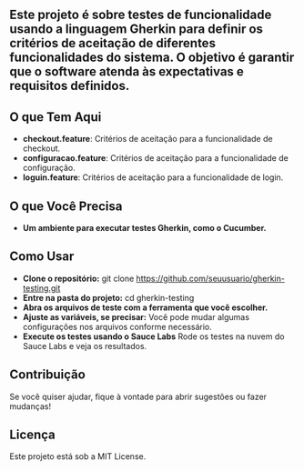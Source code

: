 ## Este projeto é sobre testes de funcionalidade usando a linguagem Gherkin para definir os critérios de aceitação de diferentes funcionalidades do sistema. O objetivo é garantir que o software atenda às expectativas e requisitos definidos.

## O que Tem Aqui
- **checkout.feature**: Critérios de aceitação para a funcionalidade de checkout.
- **configuracao.feature**: Critérios de aceitação para a funcionalidade de configuração.
- **loguin.feature**: Critérios de aceitação para a funcionalidade de login.

## O que Você Precisa
- **Um ambiente para executar testes Gherkin, como o Cucumber.**

## Como Usar
- **Clone o repositório:**
git clone https://github.com/seuusuario/gherkin-testing.git
- **Entre na pasta do projeto:**
cd gherkin-testing
- **Abra os arquivos de teste com a ferramenta que você escolher.**
- **Ajuste as variáveis, se precisar:**
Você pode mudar algumas configurações nos arquivos conforme necessário.
- **Execute os testes usando o Sauce Labs**
Rode os testes na nuvem do Sauce Labs e veja os resultados.

## Contribuição
Se você quiser ajudar, fique à vontade para abrir sugestões ou fazer mudanças!

## Licença
Este projeto está sob a MIT License.
